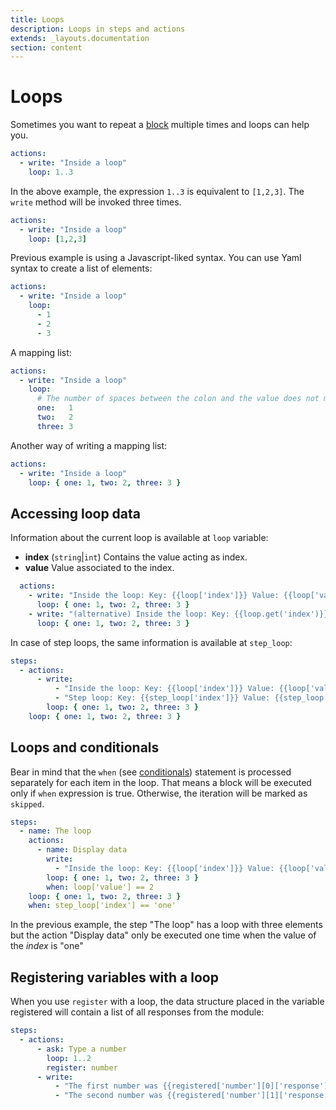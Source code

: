 ```yaml
---
title: Loops
description: Loops in steps and actions
extends: _layouts.documentation
section: content
---
```


# Loops

Sometimes you want to repeat a [block](recipes/#blocks) multiple times and loops
can help you.

```yaml
actions:
  - write: "Inside a loop"
    loop: 1..3
```

In the above example, the expression `1..3` is equivalent to `[1,2,3]`. The `write` method will
be invoked three times. 

```yaml
actions:
  - write: "Inside a loop"
    loop: [1,2,3]
```

Previous example is using a Javascript-liked syntax. You can use Yaml syntax to create a list
of elements:

```yaml
actions:
  - write: "Inside a loop"
    loop:
      - 1
      - 2
      - 3 
```

A mapping list:

```yaml
actions:
  - write: "Inside a loop"
    loop:
      # The number of spaces between the colon and the value does not matter
      one:   1
      two:   2
      three: 3
```

Another way of writing a mapping list:

```yaml
actions:
  - write: "Inside a loop"
    loop: { one: 1, two: 2, three: 3 }
```

## Accessing loop data

Information about the current loop is available at `loop` variable:

* **index** (`string`|`int`) Contains the value acting as index.
* **value** Value associated to the index.

```yaml
  actions:
    - write: "Inside the loop: Key: {{loop['index']}} Value: {{loop['value']}}"
      loop: { one: 1, two: 2, three: 3 }
    - write: "(alternative) Inside the loop: Key: {{loop.get('index')}} Value: {{loop.get('value')}}"
      loop: { one: 1, two: 2, three: 3 }
```

In case of step loops, the same information is available at `step_loop`:

```yaml
steps:
  - actions:
      - write: 
          - "Inside the loop: Key: {{loop['index']}} Value: {{loop['value']}}"
          - "Step loop: Key: {{step_loop['index']}} Value: {{step_loop['value']}}"
        loop: { one: 1, two: 2, three: 3 }
    loop: { one: 1, two: 2, three: 3 }
```

## Loops and conditionals

Bear in mind that the `when` (see [conditionals](/docs/conditionals)) statement is processed
separately for each item in the loop. That means a block will be executed only if `when`
expression is true. Otherwise, the iteration will be marked as `skipped`.

```yaml
steps:
  - name: The loop
    actions:
      - name: Display data
        write: 
          - "Inside the loop: Key: {{loop['index']}} Value: {{loop['value']}}"
        loop: { one: 1, two: 2, three: 3 }
        when: loop['value'] == 2
    loop: { one: 1, two: 2, three: 3 }
    when: step_loop['index'] == 'one'
```

In the previous example, the step "The loop" has a loop with three elements but the action
"Display data" only be executed one time when the value of the *index* is "one"

## Registering variables with a loop

When you use `register` with a loop, the data structure placed in the variable registered will
contain a list of all responses from the module:

```yml
steps:
  - actions:
      - ask: Type a number
        loop: 1..2
        register: number
      - write: 
          - "The first number was {{registered['number'][0]['response']}}"
          - "The second number was {{registered['number'][1]['response']}}"
```
